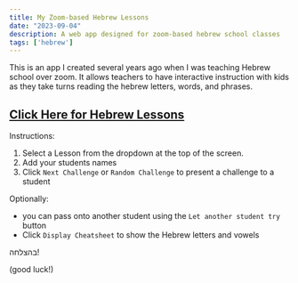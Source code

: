 ```yaml
---
title: My Zoom-based Hebrew Lessons
date: "2023-09-04"
description: A web app designed for zoom-based hebrew school classes
tags: ['hebrew']
---
```


This is an app I created several years ago when I was teaching Hebrew school over zoom. It allows teachers to have interactive instruction with kids as they take turns reading the hebrew letters, words, and phrases.

## [Click Here for Hebrew Lessons](/lessons)

Instructions:
1. Select a Lesson from the dropdown at the top of the screen.
2. Add your students names
3. Click `Next Challenge` or `Random Challenge` to present a challenge to a student

Optionally:
* you can pass onto another student using the `Let another student try` button
* Click `Display Cheatsheet` to show the Hebrew letters and vowels

בהצלחה!

(good luck!)
